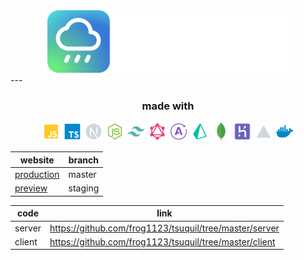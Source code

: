 <div align="center">
  <a href="https://tsuquil.cloud/">
    <img src="./assets/logo-round-text.svg" height="100">
  </a>
</div>
---
<div align="center">
  <h3>
    made with
  </h3>
  <div>
    <img src="./assets/icons/javascript.svg" width="30px" height="30px" />
    <img src="./assets/icons/typescript.svg" width="30px" height="30px" />
    <img src="./assets/icons/next.svg" width="30px" height="30px" />
    <img src="./assets/icons/nodejs.svg" width="30px" height="30px" />
    <img src="./assets/icons/tailwindcss.svg" width="30px" height="30px" />
    <img src="./assets/icons/graphql.svg" width="30px" height="30px" />
    <img src="./assets/icons/apollo.svg" width="30px" height="30px" />
    <img src="./assets/icons/prisma.svg"  width="30px" height="30px" />
    <img src="./assets/icons/mongodb.png"  width="30px" height="30px" />
    <img src="./assets/icons/heroku.svg" width="30px" height="30px" />
    <img src="./assets/icons/vercel.svg" width="30px" height="30px" />
    <img src="./assets/icons/docker.svg" width="30px" height="30px" />
  </div>
</div>

| website                                             | branch  |
| --------------------------------------------------- | ------- |
| <a href="https://tsuquil.cloud">production</a>      | master  |
| <a href="https://staging.tsuquil.cloud">preview</a> | staging |

| code   | link                                                   |
| ------ | ------------------------------------------------------ |
| server | https://github.com/frog1123/tsuquil/tree/master/server |
| client | https://github.com/frog1123/tsuquil/tree/master/client |
